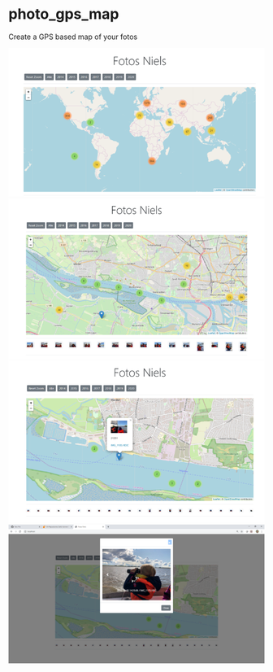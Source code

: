 # photo_gps_map
Create a GPS based map of your fotos

![Example 01](Examples/img_01.png)
![Example 02](Examples/img_02.png)
![Example 03](Examples/img_03.png)
![Example 04](Examples/img_04.png)
